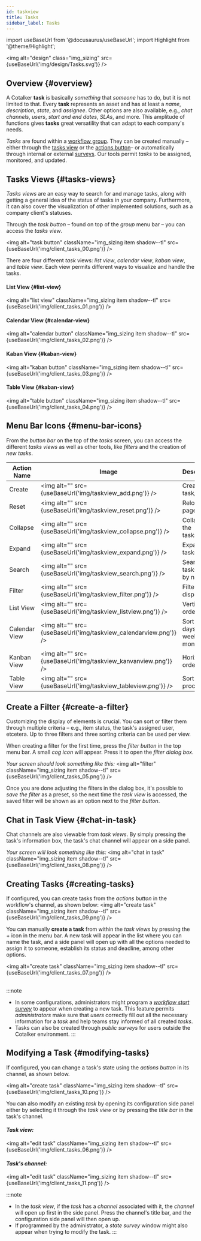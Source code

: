 ```yaml
---
id: taskview
title: Tasks
sidebar_label: Tasks
---
```

import useBaseUrl from '@docusaurus/useBaseUrl'; 
import Highlight from '@theme/Highlight';

<img alt="design" class="img_sizing" src={useBaseUrl('img/design/Tasks.svg')} />

## Overview {#overview}

<div className="alert alert--primary">

A Cotalker **task** is basically _something_ that _someone_ has to do, but it is not limited to that. Every **task** represents an asset and has at least a _name_, _description_, _state_, and _assignee_. Other options are also available, e.g., _chat channels_, _users_, _start and end dates_, _SLAs_, and more. This amplitude of functions gives **tasks** great versatility that can adapt to each company's needs.

_Tasks_ are found within a [workflow group](/docs/documentation/client/groups_channels). They can be created manually –either through the [tasks view](/docs/documentation/client/taskview#creating-and-modifying-tasks) or the [actions button](/docs/documentation/client/groups_channels#floating-action-button-fab)– or automatically through internal or external [surveys](/docs/documentation/client/surveys). Our tools permit _tasks_ to be assigned, monitored, and updated.

</div>

## Tasks Views {#tasks-views}
_Tasks views_ are an easy way to search for and manage tasks, along with getting a general idea of ​​the status of tasks in your company. Furthermore, it can also cover the visualization of other implemented solutions, such as a company client's statuses.

Through the *task button* – found on top of the _group_ menu bar – you can access the _tasks view_. 

<img alt="task button" className="img_sizing item shadow--tl" src={useBaseUrl('img/client_tasks_00.png')} />
<br/>

There are four different _task_ views: _list view_, _calendar view_, _kaban view_, and  _table view_. Each view permits different ways to visualize and handle the tasks.

#### List View {#list-view}
<img alt="list view" className="img_sizing item shadow--tl" src={useBaseUrl('img/client_tasks_01.png')} />
<br/>

#### Calendar View {#calendar-view}
<img alt="calendar button" className="img_sizing item shadow--tl" src={useBaseUrl('img/client_tasks_02.png')} />
<br/>

#### Kaban View {#kaban-view}
<img alt="kaban button" className="img_sizing item shadow--tl" src={useBaseUrl('img/client_tasks_03.png')} />
<br/>

#### Table View {#kaban-view}
<img alt="table button" className="img_sizing item shadow--tl" src={useBaseUrl('img/client_tasks_04.png')} />
<br/>


## Menu Bar Icons {#menu-bar-icons}
From the *button bar* on the top of the _tasks_ screen, you can access the different _tasks views_ as well as other tools, like _filters_ and the creation of _new tasks_.

| Action Name | Image | Description |
| ---- | ----- | ----------- |
| Create | <img alt="" src={useBaseUrl('img/taskview_add.png')} /> | Create a task/item |
| Reset | <img alt="" src={useBaseUrl('img/taskview_reset.png')} /> | Reload the page |
| Collapse | <img alt="" src={useBaseUrl('img/taskview_collapse.png')} /> | Collapse the tasks/items |
| Expand | <img alt="" src={useBaseUrl('img/taskview_expand.png')} /> | Expand the tasks/items |
| Search | <img alt="" src={useBaseUrl('img/taskview_search.png')} /> | Search for tasks/items by name |
| Filter | <img alt="" src={useBaseUrl('img/taskview_filter.png')} /> | Filter display |
| List View | <img alt="" src={useBaseUrl('img/taskview_listview.png')} /> |Vertical order |
| Calendar View | <img alt="" src={useBaseUrl('img/taskview_calendarview.png')} /> | Sort by days, weeks, or months |
| Kanban View | <img alt="" src={useBaseUrl('img/taskview_kanvanview.png')} /> |Horizontal order |
| Table View | <img alt="" src={useBaseUrl('img/taskview_tableview.png')} /> |Sort by process |

## Create a Filter {#create-a-filter}
Customizing the display of elements is crucial. You can sort or filter them through multiple criteria – e.g., item status, the task's assigned user, etcetera. Up to three filters and three sorting criteria can be used per view.

When creating a filter for the first time, press the *filter button* in the top menu bar. A small *cog icon* will appear. Press it to open the *filter dialog box*. 

_Your screen should look something like this:_
<img alt="filter" className="img_sizing item shadow--tl" src={useBaseUrl('img/client_tasks_05.png')} />
<br/>

Once you are done adjusting the filters in the dialog box, it's possible to *save the filter* as a preset, so the next time the _task view_ is accessed, the saved filter will be shown as an option next to the *filter button*.

## Chat in Task View {#chat-in-task}

Chat channels are also viewable from _task views_. By simply pressing the task's information box, the task's chat channel will appear on a side panel.

_Your screen will look something like this:_
<img alt="chat in task" className="img_sizing item shadow--tl" src={useBaseUrl('img/client_tasks_08.png')} />
<br/>

## Creating Tasks {#creating-tasks}
If configured, you can create tasks from the _actions button_ in the workflow's channel, as shown below:
<img alt="create task" className="img_sizing item shadow--tl" src={useBaseUrl('img/client_tasks_09.png')} />
<br/>

You can manually **create a task** from within the _task views_ by pressing the <span className="badge badge--secondary">+</span> icon in the menu bar. A new task will appear in the list where you can name the task, and a side panel will open up with all the options needed to assign it to someone, establish its status and deadline, among other options.

<img alt="create task" className="img_sizing item shadow--tl" src={useBaseUrl('img/client_tasks_07.png')} />
<br/>
<br/>

:::note
- In some configurations, administrators might program a [_workflow start survey_](/docs/documentation/admin/workflows/admin_workflow_required_survey) to appear when creating a new task. This feature permits _administrators_ make sure that _users_ correctly fill out all the necessary information for a _task_ and help teams stay informed of all created _tasks_.
- Tasks can also be created through _public surveys_ for users outside the Cotalker environment.
:::

## Modifying a Task {#modifying-tasks}
If configured, you can change a task's state using the _actions button_ in its channel, as shown below.

<img alt="create task" className="img_sizing item shadow--tl" src={useBaseUrl('img/client_tasks_10.png')} />
<br/>


You can also modify an existing _task_ by opening its configuration side panel either by selecting it through the _task view_ or by pressing the _title bar_ in the task's channel.

#### _Task view:_
<img alt="edit task" className="img_sizing item shadow--tl" src={useBaseUrl('img/client_tasks_06.png')} />
<br/>

#### _Task's channel:_
<img alt="edit task" className="img_sizing item shadow--tl" src={useBaseUrl('img/client_tasks_11.png')} />
<br/>



:::note
- In the _task view_, if the _task_ has a _channel_ associated with it, the _channel_ will open up first in the side panel. Press the channel's title bar, and the configuration side panel will then open up. 
- If programmed by the administrator, a _state survey_ window might also appear when trying to modify the task.
:::
